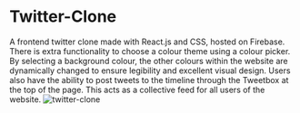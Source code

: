 # Twitter-Clone
A frontend twitter clone made with React.js and CSS, hosted on Firebase.
There is extra functionality to choose a colour theme using a colour picker. By selecting a background colour, the other colours within the website are dynamically changed to ensure legibility and excellent visual design.
Users also have the ability to post tweets to the timeline through the Tweetbox at the top of the page. This acts as a collective feed for all users of the website.
![twitter-clone](https://github.com/harmanshienh/Twitter-Clone/assets/112971529/20605a88-3f2c-4bda-b6e5-427e7c2d30a2)
